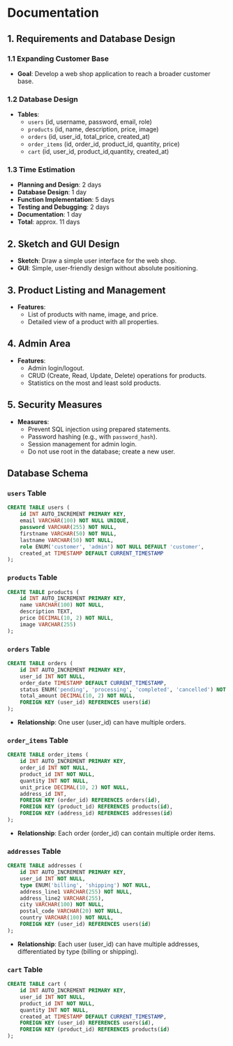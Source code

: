 # Documentation

## 1. Requirements and Database Design

### 1.1 Expanding Customer Base
- **Goal**: Develop a web shop application to reach a broader customer base.

### 1.2 Database Design
- **Tables**:
  - `users` (id, username, password, email, role)
  - `products` (id, name, description, price, image)
  - `orders` (id, user_id, total_price, created_at)
  - `order_items` (id, order_id, product_id, quantity, price)
  - `cart` (id, user_id, product_id,quantity, created_at)

### 1.3 Time Estimation
- **Planning and Design**: 2 days
- **Database Design**: 1 day
- **Function Implementation**: 5 days
- **Testing and Debugging**: 2 days
- **Documentation**: 1 day
- **Total**: approx. 11 days

## 2. Sketch and GUI Design
- **Sketch**: Draw a simple user interface for the web shop.
- **GUI**: Simple, user-friendly design without absolute positioning.

## 3. Product Listing and Management
- **Features**:
  - List of products with name, image, and price.
  - Detailed view of a product with all properties.

## 4. Admin Area
- **Features**:
  - Admin login/logout.
  - CRUD (Create, Read, Update, Delete) operations for products.
  - Statistics on the most and least sold products.

## 5. Security Measures
- **Measures**:
  - Prevent SQL injection using prepared statements.
  - Password hashing (e.g., with `password_hash`).
  - Session management for admin login.
  - Do not use root in the database; create a new user.

## Database Schema

### `users` Table
```sql
CREATE TABLE users (
    id INT AUTO_INCREMENT PRIMARY KEY,
    email VARCHAR(100) NOT NULL UNIQUE,
    password VARCHAR(255) NOT NULL,
    firstname VARCHAR(50) NOT NULL,
    lastname VARCHAR(50) NOT NULL,
    role ENUM('customer', 'admin') NOT NULL DEFAULT 'customer',
    created_at TIMESTAMP DEFAULT CURRENT_TIMESTAMP
);
```

### `products` Table
```sql
CREATE TABLE products (
    id INT AUTO_INCREMENT PRIMARY KEY,
    name VARCHAR(100) NOT NULL,
    description TEXT,
    price DECIMAL(10, 2) NOT NULL,
    image VARCHAR(255)
);
```

### `orders` Table
```sql
CREATE TABLE orders (
    id INT AUTO_INCREMENT PRIMARY KEY,
    user_id INT NOT NULL,
    order_date TIMESTAMP DEFAULT CURRENT_TIMESTAMP,
    status ENUM('pending', 'processing', 'completed', 'cancelled') NOT NULL DEFAULT 'pending',
    total_amount DECIMAL(10, 2) NOT NULL,
    FOREIGN KEY (user_id) REFERENCES users(id)
);
```
- **Relationship**: One user (user_id) can have multiple orders.

### `order_items` Table
```sql
CREATE TABLE order_items (
    id INT AUTO_INCREMENT PRIMARY KEY,
    order_id INT NOT NULL,
    product_id INT NOT NULL,
    quantity INT NOT NULL,
    unit_price DECIMAL(10, 2) NOT NULL,
    address_id INT,
    FOREIGN KEY (order_id) REFERENCES orders(id),
    FOREIGN KEY (product_id) REFERENCES products(id),
    FOREIGN KEY (address_id) REFERENCES addresses(id)
);
```
- **Relationship**: Each order (order_id) can contain multiple order items.

### `addresses` Table
```sql
CREATE TABLE addresses (
    id INT AUTO_INCREMENT PRIMARY KEY,
    user_id INT NOT NULL,
    type ENUM('billing', 'shipping') NOT NULL,
    address_line1 VARCHAR(255) NOT NULL,
    address_line2 VARCHAR(255),
    city VARCHAR(100) NOT NULL,
    postal_code VARCHAR(20) NOT NULL,
    country VARCHAR(100) NOT NULL,
    FOREIGN KEY (user_id) REFERENCES users(id)
);
```
- **Relationship**: Each user (user_id) can have multiple addresses, differentiated by type (billing or shipping).

### `cart` Table
```sql
CREATE TABLE cart (
    id INT AUTO_INCREMENT PRIMARY KEY,
    user_id INT NOT NULL,
    product_id INT NOT NULL,
    quantity INT NOT NULL,
    created_at TIMESTAMP DEFAULT CURRENT_TIMESTAMP,
    FOREIGN KEY (user_id) REFERENCES users(id),
    FOREIGN KEY (product_id) REFERENCES products(id)
);
```
